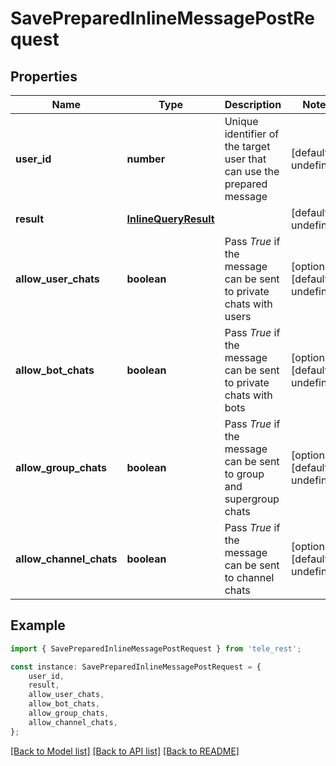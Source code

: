 # SavePreparedInlineMessagePostRequest


## Properties

Name | Type | Description | Notes
------------ | ------------- | ------------- | -------------
**user_id** | **number** | Unique identifier of the target user that can use the prepared message | [default to undefined]
**result** | [**InlineQueryResult**](InlineQueryResult.md) |  | [default to undefined]
**allow_user_chats** | **boolean** | Pass *True* if the message can be sent to private chats with users | [optional] [default to undefined]
**allow_bot_chats** | **boolean** | Pass *True* if the message can be sent to private chats with bots | [optional] [default to undefined]
**allow_group_chats** | **boolean** | Pass *True* if the message can be sent to group and supergroup chats | [optional] [default to undefined]
**allow_channel_chats** | **boolean** | Pass *True* if the message can be sent to channel chats | [optional] [default to undefined]

## Example

```typescript
import { SavePreparedInlineMessagePostRequest } from 'tele_rest';

const instance: SavePreparedInlineMessagePostRequest = {
    user_id,
    result,
    allow_user_chats,
    allow_bot_chats,
    allow_group_chats,
    allow_channel_chats,
};
```

[[Back to Model list]](../README.md#documentation-for-models) [[Back to API list]](../README.md#documentation-for-api-endpoints) [[Back to README]](../README.md)
